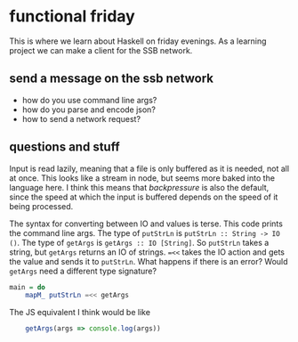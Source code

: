 # functional friday

This is where we learn about Haskell on friday evenings. As a learning project we can make a client for the SSB network.

## send a message on the ssb network

* how do you use command line args?
* how do you parse and encode json?
* how to send a network request?


## questions and stuff

Input is read lazily, meaning that a file is only buffered as it is needed, not all at once. This looks like a stream in node, but seems more baked into the language here. I think this means that *backpressure* is also the default, since the speed at which the input is buffered depends on the speed of it being processed.

The syntax for converting between IO and values is terse. This code prints the command line args. The type of `putStrLn` is `putStrLn :: String -> IO ()`. The type of `getArgs` is `getArgs :: IO [String]`. So `putStrLn` takes a string, but `getArgs` returns an IO of strings. `=<<` takes the IO action and gets the value and sends it to `putStrLn`. What happens if there is an error? Would `getArgs` need a different type signature?

```haskell
main = do
    mapM_ putStrLn =<< getArgs
```

The JS equivalent I think would be like

```js
    getArgs(args => console.log(args))
```

